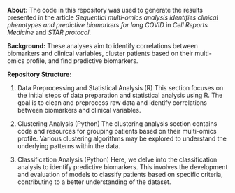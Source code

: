 **About:**
  The code in this repository was used to generate the results presented in the article _Sequential multi-omics analysis identifies clinical phenotypes and predictive biomarkers for long COVID_ in _Cell Reports Medicine_ and _STAR protocol_.

**Background:**
  These analyses aim to identify correlations between biomarkers and clinical variables, cluster patients based on their multi-omics profile, and find predictive biomarkers.

**Repository Structure:**
1. Data Preprocessing and Statistical Analysis (R)
This section focuses on the initial steps of data preparation and statistical analysis using R. The goal is to clean and preprocess raw data and identify correlations between biomarkers and clinical variables.

2. Clustering Analysis (Python)
The clustering analysis section contains code and resources for grouping patients based on their multi-omics profile. Various clustering algorithms may be explored to understand the underlying patterns within the data.

3. Classification Analysis (Python)
Here, we delve into the classification analysis to identify predictive biomarkers. This involves the development and evaluation of models to classify patients based on specific criteria, contributing to a better understanding of the dataset.

